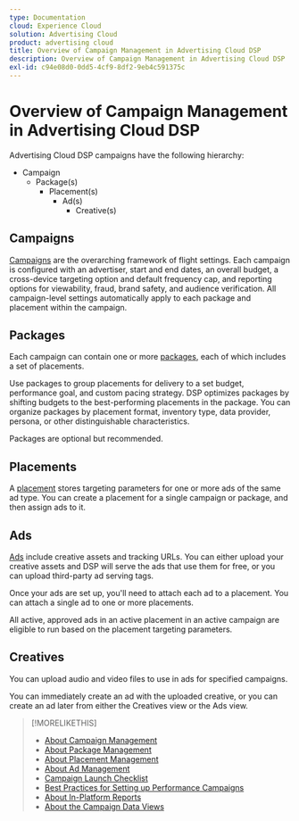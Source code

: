```yaml
---
type: Documentation
cloud: Experience Cloud
solution: Advertising Cloud
product: advertising cloud
title: Overview of Campaign Management in Advertising Cloud DSP
description: Overview of Campaign Management in Advertising Cloud DSP
exl-id: c94e08d0-0dd5-4cf9-8df2-9eb4c591375c
---
```

# Overview of Campaign Management in Advertising Cloud DSP

Advertising Cloud DSP campaigns have the following hierarchy:

* Campaign
  * Package(s)
    * Placement(s)
      * Ad(s)
        * Creative(s)
<!-- Do clients think in terms of insertion orders? If yes, then work in the following info.:
In Advertising Cloud DSP, an insertion order is represented as a campaign, and line items are represented as packages. Each package will include placements, which can use different strategies and tactics to deliver the line item requirements.
-->

## Campaigns

[Campaigns](/help/dsp/campaign-management/campaigns/campaign-about.md) are the overarching framework of flight settings. Each campaign is configured with an advertiser, start and end dates, an overall budget, a cross-device targeting option and default frequency cap, and reporting options for viewability, fraud, brand safety, and audience verification. All campaign-level settings automatically apply to each package and placement within the campaign.

## Packages

Each campaign can contain one or more [packages](/help/dsp/campaign-management/packages/package-about.md), each of which includes a set of placements.

Use packages to group placements for delivery to a set budget, performance goal, and custom pacing strategy. DSP optimizes packages by shifting budgets to the best-performing placements in the package. You can organize packages by placement format, inventory type, data provider, persona, or other distinguishable characteristics.

Packages are optional but recommended.

## Placements

A [placement](/help/dsp/campaign-management/placements/placement-about.md) stores targeting parameters for one or more ads of the same ad type. You can create a placement for a single campaign or package, and then assign ads to it.

## Ads

[Ads](/help/dsp/campaign-management/ads/ad-about.md) include creative assets and tracking URLs. You can either upload your creative assets and DSP will serve the ads that use them for free, or you can upload third-party ad serving tags.

Once your ads are set up, you'll need to attach each ad to a placement. You can attach a single ad to one or more placements.

All active, approved ads in an active placement in an active campaign are eligible to run based on the placement targeting parameters.

## Creatives

You can upload audio and video files to use in ads for specified campaigns.
<!-- add link to [About Creative Management](/help/dsp/campaign-management/creatives/creative-about.md) when it's available-->

You can immediately create an ad with the uploaded creative, or you can create an ad later from either the Creatives view or the Ads view.

>[!MORELIKETHIS]
>
>* [About Campaign Management](/help/dsp/campaign-management/campaigns/campaign-about.md)
>* [About Package Management](/help/dsp/campaign-management/packages/package-about.md)
>* [About Placement Management](/help/dsp/campaign-management/placements/placement-about.md)
>* [About Ad Management](/help/dsp/campaign-management/ads/ad-about.md)
>* [Campaign Launch Checklist](/help/dsp/campaign-management/campaign-launch-checklist.md)
>* [Best Practices for Setting up Performance Campaigns](/help/dsp/optimization/campaign-best-practices-performance.md)
>* [About In-Platform Reports](/help/dsp/campaign-management/reports/campaign-reports-about.md)
>* [About the Campaign Data Views](/help/dsp/campaign-management/reports/campaign-data-views-about.md)
